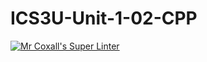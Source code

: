 # ICS3U-Unit-1-02-CPP

[![Mr Coxall's Super Linter](https://github.com/Johanna-liu16/ICS3U-Unit-1-02-CPP/workflows/Mr%20Coxall's%20Super%20Linter/badge.svg)](https://github.com/Johanna-liu16/ICS3U-Unit-1-02-CPP/actions/)
